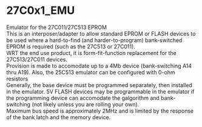 # 27C0x1_EMU
Emulator for the 27C011/27C513 EPROM<br>
This is an interposer/adapter to allow standard EPROM or FLASH devices to be used where a hard-to-find (and harder-to-program) bank-switched EPROM is required (such as the 27C513 or 27C011).<br>
WRT the end use product, it is form-fit-function replacement for the 27C513/27C011 devices.<br>
Provision is made to accomodate up to a 4Mb device (bank-switching A14 thru A19).  Also, the 25C513 emulator can be configured with 0-ohm resistors<br>
Generally, the base device must be programmed separately, then installed in the emulator.  5V FLASH devices may be programmable in the emulator if the programming device can accomodate the galgorithm and bank-switching (not likely unless you are rolling your own).<br>
Maximum bus speed is approximately 2MHz and is limited by the response of the bank latch and the memory device.
